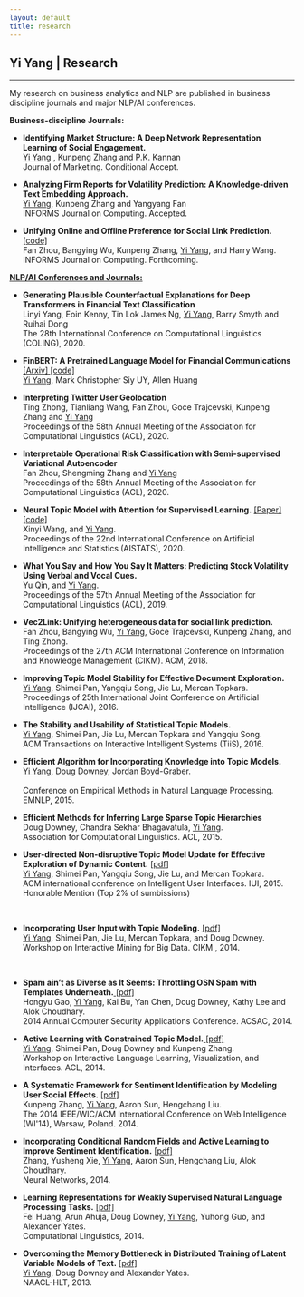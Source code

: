 ```yaml
---
layout: default
title: research
---
```


## Yi Yang | Research

* * * 

My research on business analytics and NLP are published in business discipline journals and major NLP/AI conferences.
<br>

<b> Business-discipline Journals: </b> <br>

+ <b> Identifying Market Structure: A Deep Network Representation Learning of Social Engagement. </b> <br>
<u>Yi Yang </u>, Kunpeng Zhang and P.K. Kannan <br>
Journal of Marketing. Conditional Accept.<br>

+ <b> Analyzing Firm Reports for Volatility Prediction: A Knowledge-driven Text Embedding Approach. </b> <br>
 <u>Yi Yang</u>, Kunpeng Zhang and Yangyang Fan<br> 
INFORMS Journal on Computing. Accepted.<br>

+ <b>Unifying Online and Offline Preference for Social Link Prediction.</b> <a href="https://github.com/kpzhang/vec2link"> [code]</a> <br>
Fan Zhou, Bangying Wu, Kunpeng Zhang, <u>Yi Yang</u>, and Harry Wang. <br> 
INFORMS Journal on Computing. Forthcoming.<br>

<b> <u>NLP/AI Conferences and Journals: </u> </b>

+ <b> Generating Plausible Counterfactual Explanations for Deep Transformers in Financial Text Classification </b> <br>
Linyi Yang, Eoin Kenny, Tin Lok James Ng, <u>Yi Yang</u>, Barry Smyth and Ruihai Dong <br>
The 28th International Conference on Computational Linguistics (COLING), 2020. <br>

+ <b> FinBERT: A Pretrained Language Model for Financial Communications </b> <a href="https://arxiv.org/abs/2006.08097">[Arxiv] </a><a href="https://github.com/yya518/FinBERT"> [code]</a>  <br>
<u>Yi Yang</u>, Mark Christopher Siy UY, Allen Huang <br>

+ <b> Interpreting Twitter User Geolocation </b> <br>
Ting Zhong, Tianliang Wang, Fan Zhou, Goce Trajcevski, Kunpeng Zhang and <u>Yi Yang</u> <br>
Proceedings of the 58th Annual Meeting of the Association for Computational Linguistics (ACL), 2020.<br>

+ <b> Interpretable Operational Risk Classification with Semi-supervised Variational Autoencoder </b> <br>
Fan Zhou, Shengming Zhang and <u> Yi Yang </u> <br>
Proceedings of the 58th Annual Meeting of the Association for Computational Linguistics (ACL), 2020.<br>

+ <b>Neural Topic Model with Attention for Supervised Learning.</b> <a href="http://proceedings.mlr.press/v108/wang20c.html">[Paper] </a><a href="https://github.com/WANGXinyiLinda/Neural-Topic-Model-with-Attention-for-Supervised-Learning"> [code]</a>  <br>
Xinyi Wang, and <u>Yi Yang</u>.  <br>
Proceedings of the 22nd International Conference on Artificial Intelligence and Statistics (AISTATS), 2020.<br>

+ <b>What You Say and How You Say It Matters: Predicting Stock Volatility Using Verbal and Vocal Cues.</b> <br>
Yu Qin, and <u>Yi Yang</u>.  <br>
Proceedings of the 57th Annual Meeting of the Association for Computational Linguistics (ACL), 2019.<br>

+ <b>Vec2Link: Unifying heterogeneous data for social link prediction.</b> <br>
Fan Zhou, Bangying Wu, <u>Yi Yang</u>, Goce Trajcevski, Kunpeng Zhang, and Ting Zhong. <br>
Proceedings of the 27th ACM International Conference on Information and Knowledge Management (CIKM). ACM, 2018.<br>

+ <b>Improving Topic Model Stability for Effective Document Exploration.</b><br>
<u>Yi Yang</u>, Shimei Pan, Yangqiu Song, Jie Lu, Mercan Topkara.  <br>Proceedings of 25th International Joint Conference on Artificial Intelligence (IJCAI), 2016.<br>

+ <b>The Stability and Usability of Statistical Topic Models.</b><br>
<u>Yi Yang</u>, Shimei Pan, Jie Lu, Mercan Topkara and Yangqiu Song.  <br>
ACM Transactions on Interactive Intelligent Systems (TiiS), 2016.<br>

+ <b>Efficient Algorithm for Incorporating Knowledge into Topic Models. </b><br>
<u>Yi Yang</u>, Doug Downey, Jordan Boyd-Graber. <br>	
Conference on Empirical Methods in Natural Language Processing. EMNLP, 2015. <br>
	

+ <b> Efficient Methods for Inferring Large Sparse Topic Hierarchies</b> <br>
Doug Downey, Chandra Sekhar Bhagavatula, <u>Yi Yang</u>. <br>
Association for Computational Linguistics. ACL, 2015. <br>

+ <b>User-directed Non-disruptive Topic Model Update for Effective Exploration of Dynamic Content.</b> 
    <a href="http://www.cs.northwestern.edu/~yya518/paper/IUI_15.pdf">[pdf]</a><br>
    <u>Yi Yang</u>, Shimei Pan, Yangqiu Song, Jie Lu, and Mercan Topkara.<br>
    ACM international conference on Intelligent User Interfaces. IUI, 2015. <br>
    <span class="award">Honorable Mention (Top 2% of sumbissions)</span>
<br>

+ <b>Incorporating User Input with Topic Modeling.</b> <a href="http://www.cs.northwestern.edu/~yya518/paper/imbig15.pdf">[pdf]</a><br>
	<u>Yi Yang</u>, Shimei Pan, Jie Lu, Mercan Topkara, and Doug Downey. <br>
	Workshop on Interactive Mining for Big Data. CIKM , 2014. 
<br>

+ <b>Spam ain’t as Diverse as It Seems: Throttling OSN Spam with Templates Underneath.</b><a href="http://www.cs.northwestern.edu/~yya518/paper/Tangram.pdf"> [pdf]</a> <br>
Hongyu Gao, <u>Yi Yang</u>, Kai Bu, Yan Chen, Doug Downey, Kathy Lee and Alok Choudhary. <br>
2014 Annual Computer Security Applications Conference. ACSAC, 2014. <br>

+ <b>Active Learning with Constrained Topic Model.</b><a href="http://nlp.stanford.edu/events/illvi2014/papers/yang-illvi2014.pdf"> [pdf]</a> <br>
<u>Yi Yang</u>, Shimei Pan, Doug Downey and Kunpeng Zhang. <br>
Workshop on Interactive Language Learning, Visualization, and Interfaces. ACL, 2014.<br>

+ <b>A Systematic Framework for Sentiment Identification by Modeling User Social Effects.</b>
	<a href="http://kzhang6.people.uic.edu/paper/WIC2014.pdf"> [pdf]</a> <br>
Kunpeng Zhang,  <u>Yi Yang</u>, Aaron Sun, Hengchang Liu. <br>
The 2014 IEEE/WIC/ACM International Conference on Web Intelligence (WI'14), Warsaw, Poland. 2014.<br>

+ <b>Incorporating Conditional Random Fields and Active Learning to Improve Sentiment Identification.</b>
<a href="http://www.sciencedirect.com/science/article/pii/S0893608014000896"> [pdf]</a> <br>
Zhang, Yusheng Xie, <u>Yi Yang</u>, Aaron Sun, Hengchang Liu, Alok Choudhary. <br>
Neural Networks, 2014.<br>

+ <b>Learning Representations for Weakly Supervised Natural Language Processing Tasks.</b>
	<a href="http://www.mitpressjournals.org/doi/pdf/10.1162/COLI_a_00167"> [pdf]</a><br>
Fei Huang, Arun Ahuja, Doug Downey, <u>Yi Yang</u>, Yuhong Guo, and Alexander Yates. <br>
	Computational Linguistics, 2014.<br>

+ <b>Overcoming the Memory Bottleneck in Distributed Training of Latent Variable Models of Text.</b>
	<a href="http://www.cs.northwestern.edu/~ddowney/publications/yiyang_naaclhlt13.pdf"> [pdf]</a> <br>
	<u>Yi Yang</u>, Doug Downey and Alexander Yates. <br>
	NAACL-HLT, 2013.

